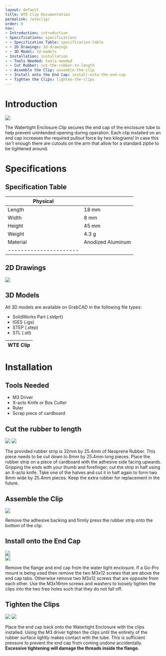 ```yaml
---
layout: default
title: WTE Clip Documentation
permalink: /wteclip/
order: 0
nav:
- Introduction: introduction
- Specifications: specifications
- - Specification Table: specification-table
- - 2D Drawings: 2d-drawings
- - 3D Model: 3d-models
- Installation: installation
- - Tools Needed: tools-needed
- - Cut Rubber: cut-the-rubber-to-length
- - Assemble the Clip: assemble-the-clip
- - Install onto the End Cap: install-onto-the-end-cap
- - Tighten the Clips: tighten-the-clips
---
```


# Introduction

<img src="/wteclip/cad/IMG_1856.JPG" class="img-center" style="max-width:800px"  />

The Watertight Enclosure *Clip* secures the end cap of the enclosure tube to help prevent unintended opening during operation. Each clip installed on an end cap increases the required pullout force by two kilograms! In case this isn't enough there are cutouts on the arm that allow for a standard ziptie to be tightened around. 

# Specifications

## Specification Table

|  **Physical**  |          |
| ------------- | --------- |
| Length | 18 mm | 0.7 in |
| Width | 8 mm | 0.3 in |
| Height | 45 mm | 1.8 in |
| Weight | 4.3 g | 0.01 lbs |
| Material | Anodized Aluminum |
|----------------------|

## 2D Drawings

<img src="/wteclip/cad/WTECLIP-M-ARM-R1-PUBLIC.PNG" class="img-responsive" style="max-width:800px"  />

## 3D Models

All 3D models are available on GrabCAD in the following file types:

- SolidWorks Part (.sldprt)
- IGES (.igs) 
- STEP (.step)
- STL (.stl)

|		**WTE Clip**      |
| ----------------------- |


# Installation

## Tools Needed
  * M3 Driver
  * X-acto Knife or Box Cutter
  * Ruler
  * Scrap piece of cardboard
  
## Cut the rubber to length

<img src="/wteclip/cad/IMG_1830.JPG" class="img-responsive img-center" style="max-width:800px"  />

<img src="/wteclip/cad/WTECLIP-MISC-INSTRUCTIONS-RUBBER-STRIP.PNG" class="img-responsive img-center" style="max-width:800px"  />

The provided rubber strip is 32mm by 25.4mm of Neoprene Rubber. This piece needs to be cut down to 8mm by 25.4mm long pieces. Place the rubber strip on a piece of cardboard with the adhesive side facing upwards. Gripping the ends with your thumb and forefinger, cut the strip in half using an X-acto knife. Take one of the halves and cut it in half again to form two 8mm wide by 25.4mm pieces. Keep the extra rubber for replacement in the future. 

## Assemble the Clip

<img src="/wteclip/cad/IMG_1834.JPG" class="img-responsive img-center" style="max-width:600px"  />

Remove the adhesive backing and firmly press the rubber strip onto the bottom of the clip. 

## Install onto the End Cap

<div class="row">
	<div class="col-sm-6">
		<img src="/wteclip/cad/IMG_1846.JPG" class="img-responsive img-center" style="max-width:400px"  />
	</div>
	<div class="col-sm-6">
		<img src="/wteclip/cad/IMG_1843.JPG" class="img-responsive img-center" style="max-width:400px"  />
	</div>
</div>

Remove the flange and end cap from the water tight enclosure. If a Go-Pro mount is being used then remove the two M3x12 screws that are above the end cap tabs. Otherwise remove two M3x12 screws that are opposite from each other. Use the M3x16mm screws and washers to loosely tighten the clips into the two free holes such that they do not fall off.

## Tighten the Clips

<img src="/wteclip/cad/IMG_1848.JPG" class="img-responsive img-center" style="max-width:800px"  />

<img src="/wteclip/cad/IMG_1852.JPG" class="img-responsive img-center" style="max-width:800px"  />

Place the end cap back onto the Watertight Enclosure with the clips installed. Using the M3 driver tighten the clips until the entirety of the rubber surface lightly makes contact with the tube. This is sufficient pressure to prevent the end cap from coming undone accidentally. **Excessive tightening will damage the threads inside the flange.**
